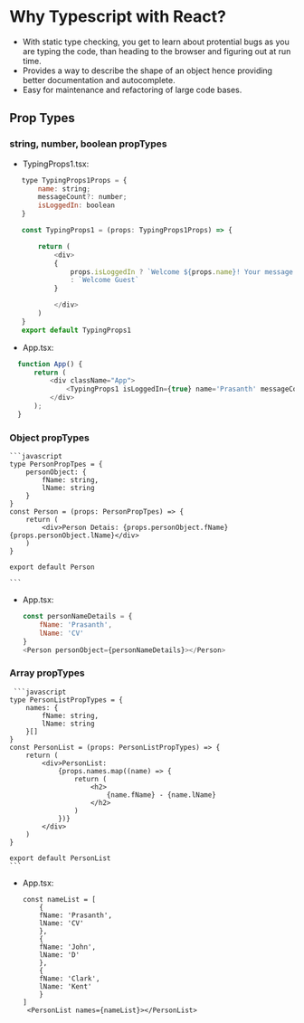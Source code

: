 # Why Typescript with React?

-   With static type checking, you get to learn about protential bugs as you are typing the code, than heading to the browser and figuring out at run time.
-   Provides a way to describe the shape of an object hence providing better documentation and autocomplete.
-   Easy for maintenance and refactoring of large code bases.


##  Prop Types

### string, number, boolean propTypes
-   TypingProps1.tsx:
 ```javascript
    type TypingProps1Props = {
        name: string;
        messageCount?: number;
        isLoggedIn: boolean
    }

    const TypingProps1 = (props: TypingProps1Props) => {

        return (
            <div>
            {
                props.isLoggedIn ? `Welcome ${props.name}! Your message count is ${props.messageCount}`
                : `Welcome Guest`
            }

            </div>
        )
    }
    export default TypingProps1
```

-   App.tsx:
  ```javascript
    function App() {
        return (
            <div className="App">
                <TypingProps1 isLoggedIn={true} name='Prasanth' messageCount={10}></TypingProps1>
            </div>
        );
    }

  ```

### Object propTypes

    ```javascript
    type PersonPropTpes = {
        personObject: {
            fName: string,
            lName: string
        }
    }
    const Person = (props: PersonPropTpes) => {
        return (
            <div>Person Detais: {props.personObject.fName} {props.personObject.lName}</div>
        )
    }

    export default Person

    ```
-   App.tsx:
    ```javascript
    const personNameDetails = {
        fName: 'Prasanth',
        lName: 'CV'
    }
    <Person personObject={personNameDetails}></Person>
    ```

### Array propTypes

     ```javascript
    type PersonListPropTypes = {
        names: {
            fName: string,
            lName: string
        }[]
    }
    const PersonList = (props: PersonListPropTypes) => {
        return (
            <div>PersonList:
                {props.names.map((name) => {
                    return (
                        <h2>
                            {name.fName} - {name.lName}
                        </h2>
                    )
                })}
            </div>
        )
    }

    export default PersonList
    ```
-   App.tsx:
    ```
    const nameList = [
        {
        fName: 'Prasanth',
        lName: 'CV'
        },
        {
        fName: 'John',
        lName: 'D'
        },
        {
        fName: 'Clark',
        lName: 'Kent'
        }
    ]
     <PersonList names={nameList}></PersonList>
    ```